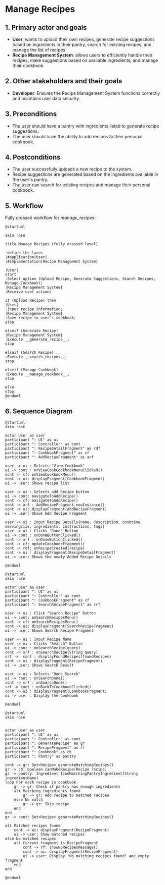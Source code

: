 # Manage Recipes

## 1. Primary actor and goals
* __User__: wants to upload their own recipes, generate recipe suggestions based on ingredients in their pantry, search for existing recipes, and manage the list of recipes.
* __Recipe Management System__: allows users to efficiently handle their recipes, make suggestions based on available ingredients, and manage their cookbook.


## 2. Other stakeholders and their goals

* __Developer__: Ensures the Recipe Management System functions correctly and maintains user data security.


## 3. Preconditions

* The user should have a pantry with ingredients listed to generate recipe suggestions.
* The user should have the ability to add recipes to their personal cookbook.

## 4. Postconditions

* The user successfully uploads a new recipe to the system.
* Recipe suggestions are generated based on the ingredients available in the user's pantry.
* The user can search for existing recipes and manage their personal cookbook.


## 5. Workflow

Fully dressed workflow for _manage_recipes_:

```plantuml
@startuml

skin rose

title Manage Recipes (fully dressed level)

'define the lanes
|#application|User|
|#implementation|Recipe Management System|

|User|
start
:Select option (Upload Recipe, Generate Suggestions, Search Recipes, Manage Cookbook);
|Recipe Management System|
:Receive user action;

if (Upload Recipe) then
|User|
:Input recipe information;
|Recipe Management System|
:Save recipe to user's cookbook;
stop

elseif (Generate Recipe)
|Recipe Management System|
:Execute __generate_recipe__;
stop

elseif (Search Recipe)
:Execute __search_recipes__;
stop

elseif (Manage Cookbook)
:Execute __manage_cookbook__;
stop

else
stop
@enduml

```

## 6. Sequence Diagram

```plantuml
@startuml
skin rose

actor User as user
participant ": UI" as ui
participant ": Controller" as cont
participant ": RecipeDetailFragment" as rdf
participant ": CookbookFragment" as cf
participant ": AddRecipeFragment" as arf

user -> ui : Selects "View Cookbook"
ui -> cont : onViewCookCookbookMenuClicked()
cont -> cf: onViewCookbookMenu()
cont -> ui: displayFragment(CookbookFragment)
ui -> user: Shows recipe list

user -> ui : Selects add Recipe button
ui -> cont: navigateToAddRecipe()
cont -> cf: navigateToAddRecipe()
cont -> arf : AddRecipeFragment.newInstance()
cont -> ui: displayFragment(AddRecipeFragment)
ui -> user: Shows Add Recipe Fragment

user -> ui : Input Recipe Details(name, description, cooktime, servingsize, ingredients, instructions, tags)
user -> ui : Clicks "Done" Button
ui -> cont : onDoneButtonClicked()
cont -> arf : onDoneButtonClicked()
cont -> cf: updateCookbookFragment()
cont -> rdf: onRecipeCreated(recipe)
cont -> ui : displayFragment(RecipeDetailFragment)
ui -> user: Shows the newly Added Recipe Details

@enduml
````

```plantuml
@startuml
skin rose

actor User as user
participant ": UI" as ui
participant ": Controller" as cont
participant ": CookbookFragment" as cf
participant ": SearchRecipeFragment" as srf

user -> ui : Click "Search Recipe" Button
ui -> cont: onSearchRecipesMenu()
cont -> cf: onSearchRecipesMenu()
cont -> ui: displayFragment(SearchRecipeFragment)
ui -> user: Shows Search Recipe Fragment

user -> ui : Input Recipe Name
user -> ui : Clicks "Search" Button
ui -> cont : onSearchRecipe(query)
cont -> srf : onSearchRecipe(String query)
srf ->  cont : displayFoundRecipes(foundRecipes)
cont -> ui : displayFragment(RecipeFragment)
ui -> user: Shows Search Result

user -> ui : Selects "Done Search"
ui -> cont : onSearchDone()
cont -> srf : onSearchDone()
srf -> cont : onBackToCookbookClicked() 
cont -> ui : displayFragment(CookbookFragment)
ui -> user : Display the Cookbook

@enduml
````

```plantuml
@startuml
skin rose


actor User as user
participant ": UI" as ui
participant ": Controller" as cont
participant ": GenerateRecipe" as gr
participant ": RecipeFragment" as rf
participant ": Cookbook" as cb
participant ": Pantry" as pantry

cont -> gr: Set<Recipe> generateMatchingRecipes()
gr -> cb: boolean canMakeRecipe(Recipe recipe)
gr -> pantry: Ingredient findMatchingPantryIngredient(String ingredientName)
loop For each recipe in cookbook
    gr -> gr: Check if pantry has enough ingredients
    alt Matching ingredients found
        gr -> gr: Add recipe to matched recipes
    else No match
        gr -> gr: Skip recipe
    end
end
gr -> cont: Set<Recipe> generateMatchingRecipes()

alt Matched recipes found
    cont -> ui: displayFragment(RecipeFragment)
    ui -> user: Show matched recipes
else No matched recipes
    alt Current fragment is RecipeFragment
        cont -> rf: showNoRecipesMessage()
        cont -> ui: displayFragment(RecipeFragment)
        ui -> user: Display "No matching recipes found" and empty fragment
    end
end

@enduml
````


